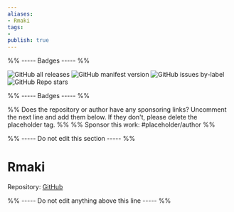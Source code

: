 ```yaml
---
aliases:
- Rmaki
tags: 
- 
publish: true
---
```


%% ----- Badges ----- %%

![GitHub all releases](https://img.shields.io/github/downloads/luke-rmaki/rmaki-obsidian/total?color=573E7A&logo=github&style=for-the-badge) 
![GitHub manifest version](https://img.shields.io/github/manifest-json/v/luke-rmaki/rmaki-obsidian?color=573E7A&logo=github&style=for-the-badge) 
![GitHub issues by-label](https://img.shields.io/github/issues/luke-rmaki/rmaki-obsidian/help%20wanted?color=573E7A&logo=github&style=for-the-badge) 
![GitHub Repo stars](https://img.shields.io/github/stars/luke-rmaki/rmaki-obsidian?color=573E7A&logo=github&style=for-the-badge)

%% ----- Badges ----- %%

%% Does the repository or author have any sponsoring links? Uncomment the next line and add them below. If they don't, please delete the placeholder tag. %%
%% Sponsor this work: #placeholder/author %%

%% ----- Do not edit this section ----- %%

# Rmaki

Repository: [GitHub](https://github.com/luke-rmaki/rmaki-obsidian)



%% ----- Do not edit anything above this line ----- %% 
